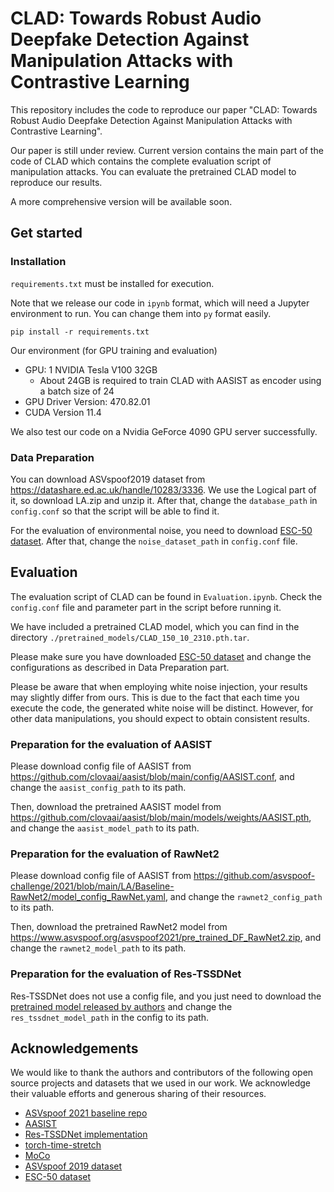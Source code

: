 # CLAD: Towards Robust Audio Deepfake Detection Against Manipulation Attacks with Contrastive Learning

This repository includes the code to reproduce our paper "CLAD: Towards Robust Audio Deepfake Detection Against Manipulation Attacks with Contrastive Learning".

Our paper is still under review. Current version contains the main part of the code of CLAD which contains the complete evaluation script of manipulation attacks. You can evaluate the pretrained CLAD model to reproduce our results.

A more comprehensive version will be available soon.

## Get started

### Installation

`requirements.txt` must be installed for execution.

Note that we release our code in `ipynb` format, which will need a Jupyter environment to run. You can change them into `py` format easily.

```
pip install -r requirements.txt
```

Our environment (for GPU training and evaluation)
  - GPU: 1 NVIDIA Tesla V100 32GB
    - About 24GB is required to train CLAD with AASIST as encoder using a batch size of 24
  - GPU Driver Version: 470.82.01 
  - CUDA Version 11.4

We also test our code on a Nvidia GeForce 4090 GPU server successfully.

### Data Preparation

You can download ASVspoof2019 dataset from https://datashare.ed.ac.uk/handle/10283/3336. We use the Logical part of it, so download LA.zip and unzip it.
After that, change the `database_path` in `config.conf` so that the script will be able to find it.

For the evaluation of environmental noise, you need to download [ESC-50 dataset](https://github.com/karolpiczak/ESC-50). After that, change the `noise_dataset_path` in `config.conf` file.

<!-- ## Training -->

<!-- The training script of CLAD can be found in `Training.ipynb`. Check the `config.conf` file and parameter part in the script before running it. -->

## Evaluation

The evaluation script of CLAD can be found in `Evaluation.ipynb`. Check the `config.conf` file and parameter part in the script before running it.

We have included a pretrained CLAD model, which you can find in the directory `./pretrained_models/CLAD_150_10_2310.pth.tar`.

Please make sure you have downloaded [ESC-50 dataset](https://github.com/karolpiczak/ESC-50) and change the configurations as described in Data Preparation part.

Please be aware that when employing white noise injection, your results may slightly differ from ours. This is due to the fact that each time you execute the code, the generated white noise will be distinct. However, for other data manipulations, you should expect to obtain consistent results.

### Preparation for the evaluation of AASIST

Please download config file of AASIST from https://github.com/clovaai/aasist/blob/main/config/AASIST.conf, and change the `aasist_config_path` to its path.

Then, download the pretrained AASIST model from https://github.com/clovaai/aasist/blob/main/models/weights/AASIST.pth, and change the `aasist_model_path` to its path.

### Preparation for the evaluation of RawNet2

Please download config file of AASIST from https://github.com/asvspoof-challenge/2021/blob/main/LA/Baseline-RawNet2/model_config_RawNet.yaml, and change the `rawnet2_config_path` to its path.

Then, download the pretrained RawNet2 model from https://www.asvspoof.org/asvspoof2021/pre_trained_DF_RawNet2.zip, and change the `rawnet2_model_path` to its path.

### Preparation for the evaluation of Res-TSSDNet

Res-TSSDNet does not use a config file, and you just need to download the [pretrained model released by authors](https://github.com/ghua-ac/end-to-end-synthetic-speech-detection/blob/main/pretrained/Res_TSSDNet_time_frame_61_ASVspoof2019_LA_Loss_0.0017_dEER_0.74%25_eEER_1.64%25.pth) and change the `res_tssdnet_model_path` in the config to its path.


## Acknowledgements
We would like to thank the authors and contributors of the following open source projects and datasets that we used in our work. We acknowledge their valuable efforts and generous sharing of their resources.

- [ASVspoof 2021 baseline repo](https://github.com/asvspoof-challenge/2021/tree/main/LA/Baseline-RawNet2)
- [AASIST](https://github.com/clovaai/aasist/tree/main)
- [Res-TSSDNet implementation](https://github.com/ghua-ac/end-to-end-synthetic-speech-detection)
- [torch-time-stretch](https://github.com/KentoNishi/torch-time-stretch)
- [MoCo](https://github.com/facebookresearch/moco)
- [ASVspoof 2019 dataset](https://www.asvspoof.org/index2019.html)
- [ESC-50 dataset](https://github.com/karolpiczak/ESC-50)



